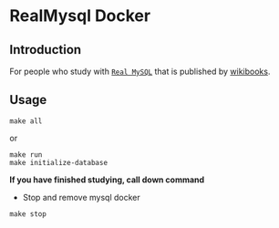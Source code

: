 
# RealMysql Docker

## Introduction
For people who study with [`Real MySQL`](http://wikibook.co.kr/real-mysql/) that is published by [wikibooks](http://wikibook.co.kr/).

## Usage

```shell
make all
```

or

```shell
make run
make initialize-database
```

**If you have finished studying, call down command**
-  Stop and remove mysql docker

```shell
make stop
```

